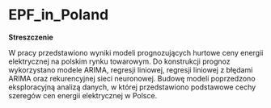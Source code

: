 # EPF_in_Poland

**Streszczenie**

W pracy przedstawiono wyniki modeli prognozujących hurtowe ceny energii elektrycznej na polskim rynku towarowym. Do konstrukcji prognoz wykorzystano modele ARIMA, regresji liniowej, regresji liniowej z błędami ARIMA oraz rekurencyjnej sieci neuronowej. Budowę modeli poprzedzono eksploracyjną analizą danych, w której przedstawiono podstawowe cechy szeregów cen energii elektrycznej w Polsce.
